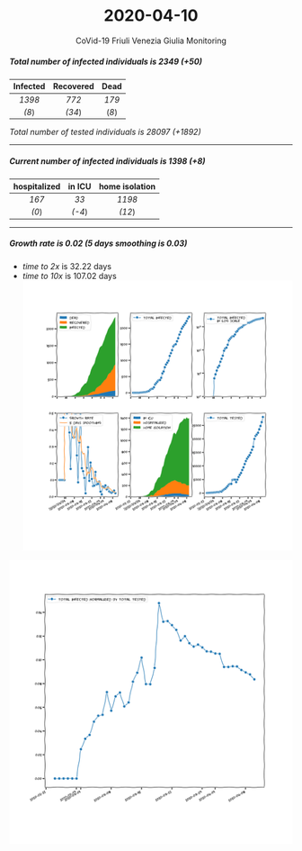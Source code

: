 <div align='center'>

# 2020-04-10
CoVid-19 Friuli Venezia Giulia Monitoring
</div>

##### Total number of infected individuals is 2349 (+50)
Infected | Recovered | Dead
:---: | :---: | :---:
*1398* | *772* | *179*
*(8*) | *(34*) | (*8*)

*Total number of tested individuals is 28097 (+1892)*
***
##### Current number of infected individuals is 1398 (+8)
hospitalized | in ICU | home isolation
:---: | :---: | :---:
*167* |*33* |*1198*
*(0*) |*(-4*) |*(12*)
***
##### Growth rate is 0.02 (5 days smoothing is 0.03)
- *time to 2x* is 32.22 days
- *time to 10x* is 107.02 days
![stats][stats]

![infected_normalized][infected_normalized]

[stats]: stats_FriuliVeneziaGiulia.png
[infected_normalized]: infected_normalized_FriuliVeneziaGiulia.png
